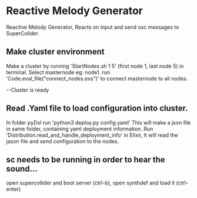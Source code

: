 # Reactive Melody Generator

Reactive Melody Generator, Reacts on input and send osc messages to SuperColider.

## Make cluster environment

Make a cluster by running 'StartNodes.sh 1 5' (first node 1, last node 5) in terminal.
Select masternode eg: node1. run 'Code.eval_file("connect_nodes.exs")' to connect masternode to all nodes.

--Cluster is ready

## Read .Yaml file to load configuration into cluster.
In folder pyDsl run 'python3 deploy.py config.yaml'
This will make a json file in same folder, containing yaml deployment information.
Run 'Distribution.read_and_handle_deployment_info' in Elixir, It will read the jason file and send configuration to the nodes.

## sc needs to be running in order to hear the sound...

open supercollider and boot server (ctrl-b), open synthdef and load it (ctrl-enter)



